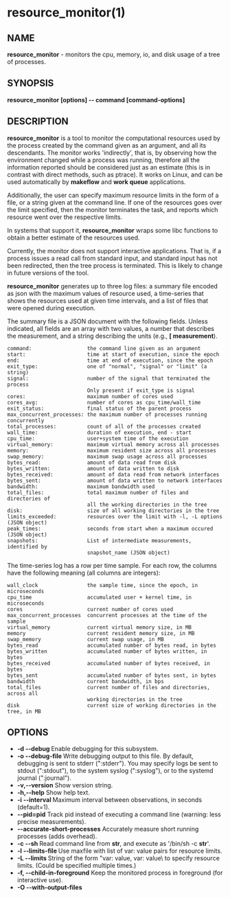 






















# resource_monitor(1)

## NAME
**resource_monitor** - monitors the cpu, memory, io, and disk usage of a tree of processes.

## SYNOPSIS
****resource_monitor [options] -- command [command-options]****

## DESCRIPTION

**resource_monitor** is a tool to monitor the computational
resources used by the process created by the command given as an
argument, and all its descendants.  The monitor works
'indirectly', that is, by observing how the environment changed
while a process was running, therefore all the information
reported should be considered just as an estimate (this is in
contrast with direct methods, such as ptrace). It works on
Linux, and can be used automatically by
**makeflow** and **work queue** applications.

Additionally, the user can specify maximum resource limits in the
form of a file, or a string given at the command line. If one of
the resources goes over the limit specified, then the monitor
terminates the task, and reports which resource went over the
respective limits.

In systems that support it, **resource_monitor** wraps some
libc functions to obtain a better estimate of the resources used.

Currently, the monitor does not support interactive applications. That
is, if a process issues a read call from standard input, and standard
input has not been redirected, then the tree process is
terminated. This is likely to change in future versions of the tool.

**resource_monitor** generates up to three log files: a summary file encoded
as json with the maximum values of resource used, a time-series that shows the
resources used at given time intervals, and a list of files that were opened
during execution.

The summary file is a JSON document with the following fields. Unless
indicated, all fields are an array with two values, a number that describes the
measurement, and a string describing the units (e.g.,  **[ measurement**).

```
command:                  the command line given as an argument
start:                    time at start of execution, since the epoch
end:                      time at end of execution, since the epoch
exit_type:                one of "normal", "signal" or "limit" (a string)
signal:                   number of the signal that terminated the process
                          Only present if exit_type is signal
cores:                    maximum number of cores used
cores_avg:                number of cores as cpu_time/wall_time
exit_status:              final status of the parent process
max_concurrent_processes: the maximum number of processes running concurrently
total_processes:          count of all of the processes created
wall_time:                duration of execution, end - start
cpu_time:                 user+system time of the execution
virtual_memory:           maximum virtual memory across all processes
memory:                   maximum resident size across all processes
swap_memory:              maximum swap usage across all processes
bytes_read:               amount of data read from disk
bytes_written:            amount of data written to disk
bytes_received:           amount of data read from network interfaces
bytes_sent:               amount of data written to network interfaces
bandwidth:                maximum bandwidth used
total_files:              total maximum number of files and directories of
                          all the working directories in the tree
disk:                     size of all working directories in the tree
limits_exceeded:          resources over the limit with -l, -L options (JSON object)
peak_times:               seconds from start when a maximum occured (JSON object)
snapshots:                List of intermediate measurements, identified by
                          snapshot_name (JSON object)
```

The time-series log has a row per time sample. For each row, the columns have the following meaning (all columns are integers):

```
wall_clock                the sample time, since the epoch, in microseconds
cpu_time                  accumulated user + kernel time, in microseconds
cores                     current number of cores used
max_concurrent_processes  concurrent processes at the time of the sample
virtual_memory            current virtual memory size, in MB
memory                    current resident memory size, in MB
swap_memory               current swap usage, in MB
bytes_read                accumulated number of bytes read, in bytes
bytes_written             accumulated number of bytes written, in bytes
bytes_received            accumulated number of bytes received, in bytes
bytes_sent                accumulated number of bytes sent, in bytes
bandwidth                 current bandwidth, in bps
total_files               current number of files and directories, across all
                          working directories in the tree
disk                      current size of working directories in the tree, in MB
```

## OPTIONS

- **-d --debug <subsystem>** Enable debugging for this subsystem.
- **-o --debug-file <file>** Write debugging output to this file. By default, debugging is sent to stderr (":stderr"). You may specify logs be sent to stdout (":stdout"), to the system syslog (":syslog"), or to the systemd journal (":journal").
- **-v,--version** Show version string.
- **-h,--help** Show help text.
- **-i --interval <n>** Maximum interval between observations, in seconds (default=1).
- **--pid=pid** Track pid instead of executing a command line (warning: less precise measurements).
- **--accurate-short-processes** Accurately measure short running processes (adds overhead).
- **-c --sh <str>** Read command line from **str**, and execute as '/bin/sh -c **str**'.
- **-l --limits-file <file>** Use maxfile with list of var: value pairs for resource limits.
- **-L --limits <string>** String of the form "var: value, var: value\ to specify resource limits. (Could be specified multiple times.)
- **-f, --child-in-foreground** Keep the monitored process in foreground (for interactive use).
- **-O --with-output-files <template>** Specify **template** for log files (default=**resource-pid**).
- **--with-time-series** Write resource time series to **template.series**.
- **--with-inotify** Write inotify statistics of opened files to default=**template.files**.
- **-V --verbatim-to-summary <str>** Include this string verbatim in a line in the summary. (Could be specified multiple times.)
- **--measure-dir=dir** Follow the size of dir. By default the directory at the start of execution is followed. Can be specified multiple times. See --without-disk-footprint below.
- **--follow-chdir** Follow processes' current working directories.
- **--without-disk-footprint** Do not measure working directory footprint. Overrides --measure-dir.
- **--no-pprint** Do not pretty-print summaries.
- **--snapshot-events=file** Configuration file for snapshots on file patterns. See below.
- **--catalog-task-name=<task-name>** Report measurements to catalog server with "task"=<task-name>.
- **--catalog-project=<project>** Set project name of catalog update to <project> (default=<task-name>).
- **--catalog=<catalog>** Use catalog server <catalog>. (default=catalog.cse.nd.edu:9097).\n", "--catalog=<catalog>");
- **--catalog-interval=<interval>** Send update to catalog every <interval> seconds. (default=30).



The limits file should contain lines of the form:

```
resource: max_value
```

It may contain any of the following fields, in the same units as
defined for the summary file:

**max_concurrent_processes**,
**wall_time, cpu_time**,
**virtual_memory, resident_memory, swap_memory**,
**bytes_read, bytes_written**,
**workdir_number_files_dirs, workdir_footprint**

## ENVIRONMENT VARIABLES


- ****CCTOOLS_RESOURCE_MONITOR_HELPER**** Location of the desired helper library to wrap libc calls. If not provided


## EXIT STATUS


-  0 The command exit status was 0, and the monitor process ran without errors.
-  1 The command exit status was non-zero, and the monitor process ran without errors.
-  2 The command was terminated because it ran out of resources  (see options -l, -L).
-  3 The command did not run succesfully because the monitor process had an error.


To obtain the exit status of the original command, see the generated file with extension **.summary**.


## SNAPSHOTS

The resource_monitor  can be directed to take snapshots of the resources used
according to the files created by the processes monitored. The typical use of
monitoring snapshots is to set a watch on a log file, and generate a snapshot
when a line in the log matches a pattern. To activate the snapshot facility,
use the command line argument --snapshot-events=**file**, in which **file** is a
JSON-encoded document with the following format:

```
    {
        "FILENAME": {
            "from-start":boolean,
            "from-start-if-truncated":boolean,
            "delete-if-found":boolean,
            "events": [
                {
                    "label":"EVENT_NAME",
                    "on-create":boolean,
                    "on-truncate":boolean,
                    "on-pattern":"REGEXP",
                    "count":integer
                },
                {
                    "label":"EVENT_NAME",
                    ...
                }
            ]
        },
        "FILENAME": {
            ...
    }
```

All fields but **label** are optional. 


            -  FILENAME:                  Name of a file to watch.
            -  from-start:boolean         If FILENAME exits when the monitor starts running, process from line 1. Default: false, as monitored processes may be appending to already existing files.
            -  from-start-if-truncated    If FILENAME is truncated, process from line 1. Default: true, to account for log rotations.
            -  delete-if-found            Delete FILENAME when found. Default: false

            -  events:

            -  label        Name that identifies the snapshot. Only alphanumeric, -,
                         and _ characters are allowed. 
            -  on-create    Take a snapshot every time the file is created. Default: false
            -  on-delete    Take a snapshot every time the file is deleted. Default: false
            -  on-truncate  Take a snapshot when the file is truncated.    Default: false
            -  on-pattern   Take a snapshot when a line matches the regexp pattern.    Default: none
            -  count        Maximum number of snapshots for this label. Default: -1 (no limit)



The snapshots are recorded both in the main resource summary file under the key
**snapshots**, and as a JSON-encoded document, with the extension
.snapshot.NN, in which NN is the sequence number of the snapshot. The snapshots
are identified with the key "snapshot_name", which is a comma separated string
of **label**(count) elements. A label corresponds to a name that
identifies the snapshot, and the count is the number of times an event was
triggered since last check (several events may be triggered, for example, when
several matching lines are written to the log). Several events may have the same label, and exactly one of on-create, on-truncate, and on-pattern should be specified per event.


## EXAMPLES

To monitor 'sleep 10', at 2 second intervals, with output to sleep-log.summary, and with a monitor alarm at 5 seconds:

```
% resource_monitor --interval=2 -L"wall_time: 5" -o sleep-log -- sleep 10
```

Execute 'date' and redirect its output to a file:

```
% resource_monitor --sh 'date > date.output'
```

It can also be run automatically from makeflow, by specifying the '-M' flag:

```
% makeflow --monitor=some-log-dir Makeflow
```

In this case, makeflow wraps every command line rule with the
monitor, and writes the resulting logs per rule in the
**some-log-dir** directory

Additionally, it can be run automatically from Work Queue:

```
q = work_queue_create_monitoring(port);
work_queue_enable_monitoring(q, some-log-dir, /*kill tasks on exhaustion*/ 1);
```

wraps every task with the monitor and writes the resulting summaries in
**some-log-file**. 

## SNAPSHOTS EXAMPLES

Generate a snapshot when "my.log" is created:

```
{
    "my.log":
        {
            "events":[
                {
                    "label":"MY_LOG_STARTED",
                    "on-create:true
                }
            ]
        }
}
```

Generate snapshots every time a line is added to "my.log":

```
{
    "my.log":
        {
            "events":[
                {
                    "label":"MY_LOG_LINE",
                    "on-pattern":"^.*$"
                }
            ]
        }
}
```

Generate snapshots on particular lines of "my.log":

```
{
    "my.log":
        {
            "events":[
                {
                    "label":"started",
                    "on-pattern":"^# START"
                },
                {
                    "label":"end-of-start",
                    "on-pattern":"^# PROCESSING"
                }
                {
                    "label":"end-of-processing",
                    "on-pattern":"^# ANALYSIS"
                }
            ]
        }
}
```

The monitor can also generate a snapshot when a particular file is created. The
monitor can detected this file, generate a snapshot, and delete the file to get
ready for the next snapshot. In the following example the monitor takes a
snapshot everytime the file **please-take-a-snapshot** is created:

```
{
    "please-take-a-snapshot":
        {
            "delete-if-found":true,
            "events":[
                {
                    "label":"manual-snapshot",
                    "on-create":true
                }
            ]
        }
}
```


## BUGS AND KNOWN ISSUES


- The monitor cannot track the children of statically linked executables.
- The option --snapshot-events assumes that the watched files are written by appending to them. File truncation may not be detected if between checks the size of the file is larger or equal to the size after truncation. File checks are fixed at intervals of 1 second.


## COPYRIGHT

The Cooperative Computing Tools are Copyright (C) 2005-2019 The University of Notre Dame.  This software is distributed under the GNU General Public License.  See the file COPYING for details.

CCTools 8.0.0 DEVELOPMENT released on 
